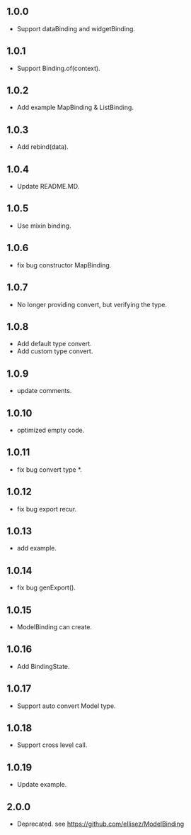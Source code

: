 ## 1.0.0
- Support dataBinding and widgetBinding.

## 1.0.1
- Support Binding.of(context).

## 1.0.2
- Add example MapBinding & ListBinding.

## 1.0.3
- Add rebind(data).

## 1.0.4
- Update README.MD.

## 1.0.5
- Use mixin binding.

## 1.0.6
- fix bug constructor MapBinding.

## 1.0.7
- No longer providing convert, but verifying the type.

## 1.0.8
- Add default type convert.
- Add custom type convert.

## 1.0.9
- update comments.

## 1.0.10
- optimized empty code.

## 1.0.11
- fix bug convert type *.

## 1.0.12
- fix bug export recur.

## 1.0.13
- add example.

## 1.0.14
- fix bug genExport().

## 1.0.15
- ModelBinding can create.

## 1.0.16
- Add BindingState.

## 1.0.17
- Support auto convert Model type.

## 1.0.18
- Support cross level call.

## 1.0.19
- Update example.

## 2.0.0
- Deprecated. see https://github.com/ellisez/ModelBinding
